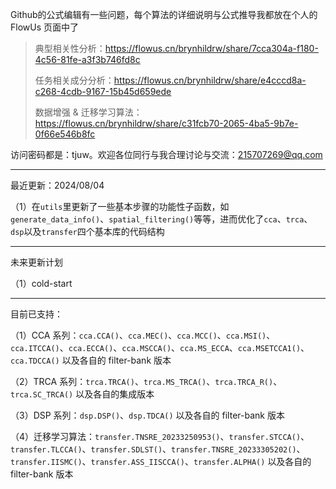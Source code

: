 Github的公式编辑有一些问题，每个算法的详细说明与公式推导我都放在个人的 FlowUs 页面中了

>典型相关性分析：https://flowus.cn/brynhildrw/share/7cca304a-f180-4c56-81fe-a3f3b746fd8c
>
>任务相关成分分析：https://flowus.cn/brynhildrw/share/e4cccd8a-c268-4cdb-9167-15b45d659ede
>
>数据增强 & 迁移学习算法：https://flowus.cn/brynhildrw/share/c31fcb70-2065-4ba5-9b7e-0f66e546b8fc

访问密码都是：tjuw。欢迎各位同行与我合理讨论与交流：215707269@qq.com

---

最近更新：2024/08/04

（1）在`utils`里更新了一些基本步骤的功能性子函数，如`generate_data_info()`、`spatial_filtering()`等等，进而优化了`cca`、`trca`、`dsp`以及`transfer`四个基本库的代码结构

---

未来更新计划

（1）cold-start

---

目前已支持：

（1）CCA 系列：`cca.CCA()`、`cca.MEC()`、`cca.MCC()`、`cca.MSI()`、`cca.ITCCA()`、`cca.ECCA()`、`cca.MSCCA()`、`cca.MS_ECCA`、`cca.MSETCCA1()`、`cca.TDCCA()` 以及各自的 filter-bank 版本

（2）TRCA 系列：`trca.TRCA()`、`trca.MS_TRCA()`、`trca.TRCA_R()`、`trca.SC_TRCA()` 以及各自的集成版本

（3）DSP 系列：`dsp.DSP()`、`dsp.TDCA()` 以及各自的 filter-bank 版本

（4）迁移学习算法：`transfer.TNSRE_20233250953()`、`transfer.STCCA()`、`transfer.TLCCA()`、`transfer.SDLST()`、`transfer.TNSRE_20233305202()`、`transfer.IISMC()`、`transfer.ASS_IISCCA()`、`transfer.ALPHA()` 以及各自的 filter-bank 版本
